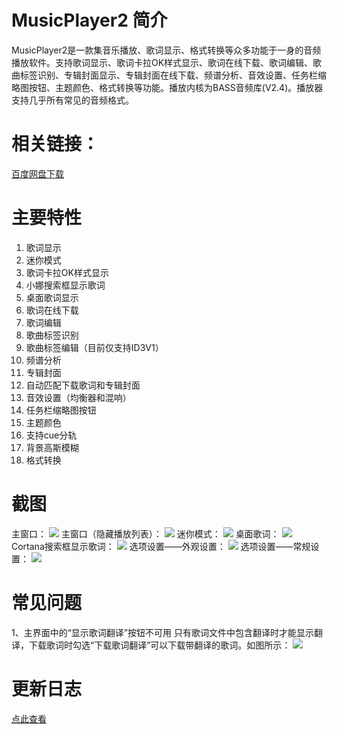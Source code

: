 # MusicPlayer2 简介
MusicPlayer2是一款集音乐播放、歌词显示、格式转换等众多功能于一身的音频播放软件。支持歌词显示、歌词卡拉OK样式显示、歌词在线下载、歌词编辑、歌曲标签识别、专辑封面显示、专辑封面在线下载、频谱分析、音效设置、任务栏缩略图按钮、主题颜色、格式转换等功能。播放内核为BASS音频库(V2.4)。播放器支持几乎所有常见的音频格式。
# 相关链接：
[百度网盘下载](https://pan.baidu.com/s/1i5QNwFF#list/path=%2F)
# 主要特性
1. 歌词显示
2. 迷你模式
3. 歌词卡拉OK样式显示
4. 小娜搜索框显示歌词
5. 桌面歌词显示
6. 歌词在线下载
7. 歌词编辑
8. 歌曲标签识别
9. 歌曲标签编辑（目前仅支持ID3V1）
10. 频谱分析
11. 专辑封面
12. 自动匹配下载歌词和专辑封面
13. 音效设置（均衡器和混响）
14. 任务栏缩略图按钮
15. 主题颜色
16. 支持cue分轨
17. 背景高斯模糊
18. 格式转换
# 截图
主窗口：
![](https://github.com/zhongyang219/MusicPlayer2/raw/master/Screenshots/Main_window.png)
主窗口（隐藏播放列表）：
![](https://github.com/zhongyang219/MusicPlayer2/raw/master/Screenshots/Main_window2.png)
迷你模式：
![](https://github.com/zhongyang219/MusicPlayer2/raw/master/Screenshots/Mini_mode.png)
桌面歌词：
![](https://github.com/zhongyang219/MusicPlayer2/raw/master/Screenshots/desktop_lyric.jpg)
Cortana搜索框显示歌词：
![](https://github.com/zhongyang219/MusicPlayer2/blob/master/Screenshots/Cortana_lyric.png)
选项设置——外观设置：
![](https://github.com/zhongyang219/MusicPlayer2/raw/master/Screenshots/options.png)
选项设置——常规设置：
![](https://github.com/zhongyang219/MusicPlayer2/raw/master/Screenshots/options2.png)
# 常见问题
1、主界面中的“显示歌词翻译”按钮不可用
只有歌词文件中包含翻译时才能显示翻译，下载歌词时勾选“下载歌词翻译”可以下载带翻译的歌词。如图所示：
![](https://github.com/zhongyang219/MusicPlayer2/raw/master/Screenshots/images/image2.jpg)
# 更新日志
[点此查看](https://github.com/zhongyang219/MusicPlayer2/blob/master/Documents/update_log.md "点此查看")
